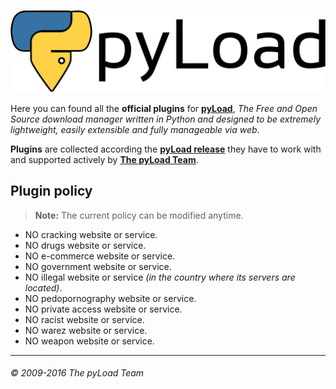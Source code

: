 <p align="center"><a href="https://pyload.net/"><img src="/media/banner.svg" alt="pyLoad" /></a></p>

Here you can found all the **official plugins** for [**pyLoad**](https://github.com/pyload/pyload),
*The Free and Open Source download manager written in Python and designed to be extremely lightweight,
easily extensible and fully manageable via web*.

**Plugins** are collected according the [**pyLoad release**](https://github.com/pyload/pyload/releases) they have to work with
and supported actively by [**The pyLoad Team**](https://github.com/orgs/pyload/people).


Plugin policy
-------------

> **Note:**
> The current policy can be modified anytime.

 - NO cracking website or service.
 - NO drugs website or service.
 - NO e-commerce website or service.
 - NO government website or service.
 - NO illegal website or service *(in the country where its servers are located)*.
 - NO pedopornography website or service.
 - NO private access website or service.
 - NO racist website or service.
 - NO warez website or service.
 - NO weapon website or service.


----------------------------------
###### © 2009-2016 The pyLoad Team

